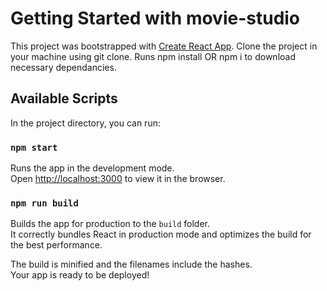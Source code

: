 # Getting Started with movie-studio

This project was bootstrapped with [Create React App](https://github.com/facebook/create-react-app).
Clone the project in your machine using git clone.
Runs npm install OR npm i to download necessary dependancies.

## Available Scripts

In the project directory, you can run:

### `npm start`

Runs the app in the development mode.\
Open [http://localhost:3000](http://localhost:3000) to view it in the browser.

### `npm run build`

Builds the app for production to the `build` folder.\
It correctly bundles React in production mode and optimizes the build for the best performance.

The build is minified and the filenames include the hashes.\
Your app is ready to be deployed!

